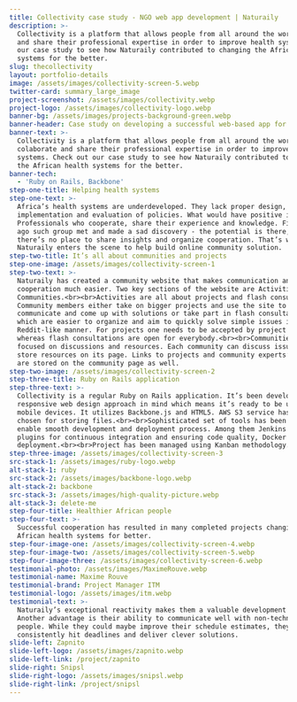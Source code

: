 ```yaml
---
title: Collectivity case study - NGO web app development | Naturaily
description: >-
  Collectivity is a platform that allows people from all around the world to colaborate
  and share their professional expertise in order to improve health systems. Check out
  our case study to see how Naturaily contributed to changing the African health
  systems for the better.
slug: thecollectivity
layout: portfolio-details
image: /assets/images/collectivity-screen-5.webp
twitter-card: summary_large_image
project-screenshot: /assets/images/collectivity.webp
project-logo: /assets/images/collectivity-logo.webp
banner-bg: /assets/images/projects-background-green.webp
banner-header: Case study on developing a successful web-based app for NGO.
banner-text: >-
  Collectivity is a platform that allows people from all around the world to
  colaborate and share their professional expertise in order to improve health
  systems. Check out our case study to see how Naturaily contributed to changing
  the African health systems for the better.
banner-tech:
  - 'Ruby on Rails, Backbone'
step-one-title: Helping health systems
step-one-text: >-
  Africa’s health systems are underdeveloped. They lack proper design,
  implementation and evaluation of policies. What would have positive impact?
  Professionals who cooperate, share their experience and knowledge. Five years
  ago such group met and made a sad discovery - the potential is there, but
  there’s no place to share insights and organize cooperation. That’s where
  Naturaily enters the scene to help build online community solution.
step-two-title: It’s all about communities and projects
step-one-image: /assets/images/collectivity-screen-1
step-two-text: >-
  Naturaily has created a community website that makes communication and
  cooperation much easier. Two key sections of the website are Activities and
  Communities.<br><br>Activities are all about projects and flash consultations.
  Community members either take on bigger projects and use the site to
  communicate and come up with solutions or take part in flash consultations
  which are easier to organize and aim to quickly solve simple issues in a
  Reddit-like manner. For projects one needs to be accepted by project manager
  whereas flash consultations are open for everybody.<br><br>Communities are
  focused on discussions and resources. Each community can discuss issues and
  store resources on its page. Links to projects and community experts’ profiles
  are stored on the community page as well.
step-two-image: /assets/images/collectivity-screen-2
step-three-title: Ruby on Rails application
step-three-text: >-
  Collectivity is a regular Ruby on Rails application. It’s been developed with
  responsive web design approach in mind which means it’s ready to be used on
  mobile devices. It utilizes Backbone.js and HTML5. AWS S3 service has been
  chosen for storing files.<br><br>Sophisticated set of tools has been used to
  enable smooth development and deployment process. Among them Jenkins with
  plugins for continuous integration and ensuring code quality, Docker for
  deployment.<br><br>Project has been managed using Kanban methodology.
step-three-image: /assets/images/collectivity-screen-3
src-stack-1: /assets/images/ruby-logo.webp
alt-stack-1: ruby
src-stack-2: /assets/images/backbone-logo.webp
alt-stack-2: backbone
src-stack-3: /assets/images/high-quality-picture.webp
alt-stack-3: delete-me
step-four-title: Healthier African people
step-four-text: >-
  Successful cooperation has resulted in many completed projects changing the
  African health systems for better.
step-four-image-one: /assets/images/collectivity-screen-4.webp
step-four-image-two: /assets/images/collectivity-screen-5.webp
step-four-image-three: /assets/images/collectivity-screen-6.webp
testimonial-photo: /assets/images/MaximeRouve.webp
testimonial-name: Maxime Rouve
testimonial-brand: Project Manager ITM
testimonial-logo: /assets/images/itm.webp
testimonial-text: >-
  Naturaily’s exceptional reactivity makes them a valuable development partner.
  Another advantage is their ability to communicate well with non-technical
  people. While they could maybe improve their schedule estimates, they
  consistently hit deadlines and deliver clever solutions.
slide-left: Zapnito
slide-left-logo: /assets/images/zapnito.webp
slide-left-link: /project/zapnito
slide-right: Snipsl
slide-right-logo: /assets/images/snipsl.webp
slide-right-link: /project/snipsl
---
```

